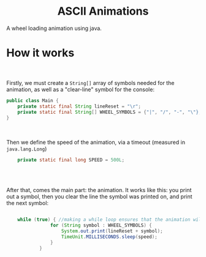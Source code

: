 <h1 align="center">ASCII Animations</h1>

A wheel loading animation using java.

# How it works
<br></br>
Firstly, we must create a ``String[]`` array of symbols needed for the animation, as well as a "clear-line" symbol for the console:

```Java
public class Main {
    private static final String lineReset = "\r";
    private static final String[] WHEEL_SYMBOLS = {"|", "/", "-", "\"};
}
```
<br></br>
Then we define the speed of the animation, via a timeout (measured in ``java.lang.Long``)

```Java
    private static final long SPEED = 500L;
```
<br></br>

After that, comes the main part: the animation.
It works like this: you print out a symbol, then you clear the line the symbol was printed on, and print the next symbol:

```Java

    while (true) { //making a while loop ensures that the animation will NOT stop..
                for (String symbol : WHEEL_SYMBOLS) {
                    System.out.print(lineReset + symbol);
                    TimeUnit.MILLISECONDS.sleep(speed);
                }
            }
            
```
